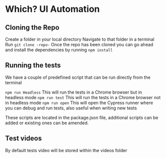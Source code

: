 # Which? UI Automation

## Cloning the Repo
Create a folder in your local directory
Navigate to that folder in a terminal
Run `git clone -repo-`
Once the repo has been cloned you can go ahead and install the dependencies by running `npm install`

## Running the tests
We have a couple of predefined script that can be run directly from the terminal

`npm run Headless` This will run the tests in a Chrome browser but in headless mode
`npm run test` This will run the tests in a Chrome browser not in headless mode
`npm run open` This will open the Cypress runner where you can debug and run tests, also useful when writing new tests

These scripts are located in the package.json file, additional scripts can be added or existing ones can be amended.
## Test videos
By default tests video will be stored within the videos folder